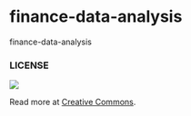 # finance-data-analysis
finance-data-analysis

### LICENSE
<a href="https://ko.wikipedia.org/wiki/%ED%81%AC%EB%A6%AC%EC%97%90%EC%9D%B4%ED%8B%B0%EB%B8%8C_%EC%BB%A4%EB%A8%BC%EC%A6%88_%EB%9D%BC%EC%9D%B4%EC%84%A0%EC%8A%A4"><img src="https://upload.wikimedia.org/wikipedia/commons/thumb/1/12/Cc-by-nc-sa_icon.svg/180px-Cc-by-nc-sa_icon.svg.png"></a>

Read more at [Creative Commons](https://ko.wikipedia.org/wiki/%ED%81%AC%EB%A6%AC%EC%97%90%EC%9D%B4%ED%8B%B0%EB%B8%8C_%EC%BB%A4%EB%A8%BC%EC%A6%88_%EB%9D%BC%EC%9D%B4%EC%84%A0%EC%8A%A4).
